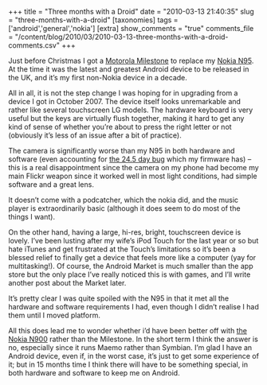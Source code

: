 +++
title = "Three months with a Droid"
date = "2010-03-13 21:40:35"
slug = "three-months-with-a-droid"
[taxonomies]
tags = ['android','general','nokia']
[extra]
show_comments = "true"
comments_file = "/content/blog/2010/03/2010-03-13-three-months-with-a-droid-comments.csv"
+++

Just before Christmas I got a [Motorola Milestone](http://en.wikipedia.org/wiki/Motorola_Milestone) to replace my [Nokia N95](http://en.wikipedia.org/wiki/Nokia_n95). At the time it was the latest and greatest Android device to be released in the UK, and it’s my first non-Nokia device in a decade.

All in all, it is not the step change I was hoping for in upgrading from a device I got in October 2007. The device itself looks unremarkable and rather like several touchscreen LG models. The hardware keyboard is very useful but the keys are virtually flush together, making it hard to get any kind of sense of whether you’re about to press the right letter or not (obviously it’s less of an issue after a bit of practice).

The camera is significantly worse than my N95 in both hardware and software (even accounting for [the 24.5 day bug](http://www.engadget.com/profile/3477671/) which my firmware has) – this is a real disappointment since the camera on my phone had become my main Flickr weapon since it worked well in most light conditions, had simple software and a great lens.

It doesn’t come with a podcatcher, which the nokia did, and the music player is extraordinarily basic (although it does seem to do most of the things I want).

On the other hand, having a large, hi-res, bright, touchscreen device is lovely. I’ve been lusting after my wife’s iPod Touch for the last year or so but hate iTunes and get frustrated at the Touch’s limitations so it’s been a blessed relief to finally get a device that feels more like a computer (yay for multitasking!). Of course, the Android Market is much smaller than the app store but the only place I’ve really noticed this is with games, and I’ll write another post about the Market later.

It’s pretty clear I was quite spoiled with the N95 in that it met all the hardware and software requirements I had, even though I didn’t realise I had them until I moved platform.

All this does lead me to wonder whether i’d have been better off with [the Nokia N900](http://en.wikipedia.org/wiki/Nokia_N900) rather than the Milestone. In the short term I think the answer is no, especially since it runs Maemo rather than Symbian. I’m glad I have an Android device, even if, in the worst case, it’s just to get some experience of it; but in 15 months time I think there will have to be something special, in both hardware and software to keep me on Android.
